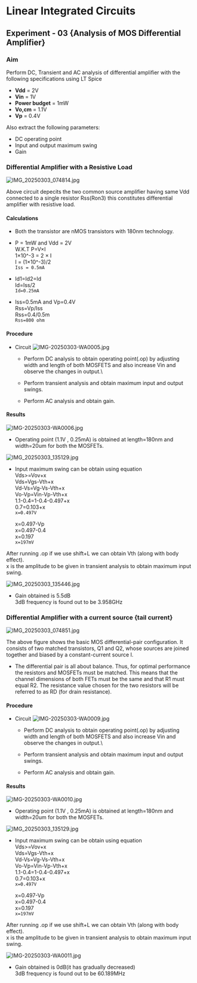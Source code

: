 # **Linear Integrated Circuits**

## **Experiment - 03** {Analysis of MOS Differential Amplifier}

### **Aim**
  Perform  DC, Transient and AC analysis of differential amplifier with the following specifications using LT Spice      

- **Vdd** = 2V 
- **Vin** = 1V 
- **Power budget** = 1mW 
- **Vo,cm** = 1.1V 
- **Vp** = 0.4V 

Also extract the following parameters:
- DC operating point
- Input and output maximum swing
- Gain 

### Differential Amplifier with a Resistive Load
  ![IMG_20250303_074814.jpg](https://github.com/user-attachments/assets/cfc32586-fcce-4aa7-b1e8-74ae135d6dd4)

Above circuit depecits the two common source amplifier having same Vdd connected to a single resistor Rss(Ron3) this constitutes differential amplifier with resistive load. 

#### Calculations

- Both the transistor are nMOS transistors with 180nm technology. 

- P = 1mW and Vdd = 2V\
  W.K.T  P=V×I\
         1×10^-3 = 2 × I\
         I = (1×10^-3)/2\
         `Iss = 0.5mA`
        
- Id1=Id2=Id\
  Id=Iss/2\
  `Id=0.25mA`

- Iss=0.5mA and Vp=0.4V\
  Rss=Vp/Iss\
  Rss=0.4/0.5m\
  `Rss=800 ohm`

#### Procedure
 
- Circuit 
 ![IMG-20250303-WA0005.jpg](https://github.com/user-attachments/assets/beac2cf1-9d3a-4c21-8823-efaa5b459583)


  - Perform DC analysis to obtain operating point(.op) by adjusting width and length of both MOSFETS and also increase Vin and observe the changes in output.\ 

  - Perform transient analysis and obtain maximum input and output swings. 

  - Perform AC analysis and obtain gain. 

#### Results

![IMG-20250303-WA0006.jpg](https://github.com/user-attachments/assets/630f615f-d7f0-4bea-b38c-20eecbfc8c61)

- Operating point (1.1V , 0.25mA) is obtained at length=180nm and width=20um for both the MOSFETs. 

![IMG_20250303_135129.jpg](https://github.com/user-attachments/assets/205ec111-bf04-4652-8462-0c88cc481ee7)

- Input maximum swing can be obtain using equation\
    Vds>=Vov+x\
    Vds=Vgs-Vth+x\
    Vd-Vs=Vg-Vs-Vth+x\
    Vo-Vp=Vin-Vp-Vth+x\
    1.1-0.4=1-0.4-0.497+x\
    0.7=0.103+x\
    `x=0.497V`

    x=0.497-Vp\
    x=0.497-0.4\
    x=0.197\
    `x=197mV`

After running .op if we use shift+L we can obtain Vth (along with body effect). \
x is the amplitude to be given in transient analysis to obtain maximum input swing. 

![IMG_20250303_135446.jpg](https://github.com/user-attachments/assets/21fc1f71-9501-40a8-aee5-65db3c1da939)

- Gain obtained is 5.5dB\
  3dB frequency is found out to be 3.958GHz


### **Differential Amplifier with a current source {tail current}** 
  ![IMG_20250303_074851.jpg](https://github.com/user-attachments/assets/751870f1-ecc0-43e5-91e5-b385ad413211)


  The above figure shows the basic MOS differential-pair configuration. It consists of two matched transistors, Q1 and Q2, whose sources are joined together and biased by a constant-currentsource I.  

- The differential pair is all about balance. Thus, for optimal performance the resistors and MOSFETs must be matched. This means that the channel dimensions of both FETs must be the same and that R1 must equal R2. The resistance value chosen for the two resistors will be referred to as RD (for drain resistance).

#### Procedure
 
- Circuit 
 ![IMG-20250303-WA0009.jpg](https://github.com/user-attachments/assets/a8f7064f-b4d8-4fd4-b6a0-fa3e3d04d675)


  - Perform DC analysis to obtain operating point(.op) by adjusting width and length of both MOSFETS and also increase Vin and observe the changes in output.\ 

  - Perform transient analysis and obtain maximum input and output swings. 

  - Perform AC analysis and obtain gain. 

#### Results

![IMG-20250303-WA0010.jpg](https://github.com/user-attachments/assets/a59091a9-2a8a-44f0-a41f-4420cc95b04a)

- Operating point (1.1V , 0.25mA) is obtained at length=180nm and width=20um for both the MOSFETs. 

![IMG_20250303_135129.jpg](https://github.com/user-attachments/assets/205ec111-bf04-4652-8462-0c88cc481ee7)

- Input maximum swing can be obtain using equation\
    Vds>=Vov+x\
    Vds=Vgs-Vth+x\
    Vd-Vs=Vg-Vs-Vth+x\
    Vo-Vp=Vin-Vp-Vth+x\
    1.1-0.4=1-0.4-0.497+x\
    0.7=0.103+x\
    `x=0.497V`

    x=0.497-Vp\
    x=0.497-0.4\
    x=0.197\
    `x=197mV`

After running .op if we use shift+L we can obtain Vth (along with body effect). \
x is the amplitude to be given in transient analysis to obtain maximum input swing. 

![IMG-20250303-WA0011.jpg](https://github.com/user-attachments/assets/f0744134-3038-488a-b585-3bfd82681b71)

- Gain obtained is 0dB(it has gradually decreased)\
  3dB frequency is found out to be 60.189MHz


  


